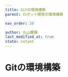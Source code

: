 ```yaml
---
title: Gitの環境構築
parent: ロボット開発の環境構築

nav_order: 20

author: 丸山響輝
last_modified_at: true
state: notyet
---
```


# **Gitの環境構築**